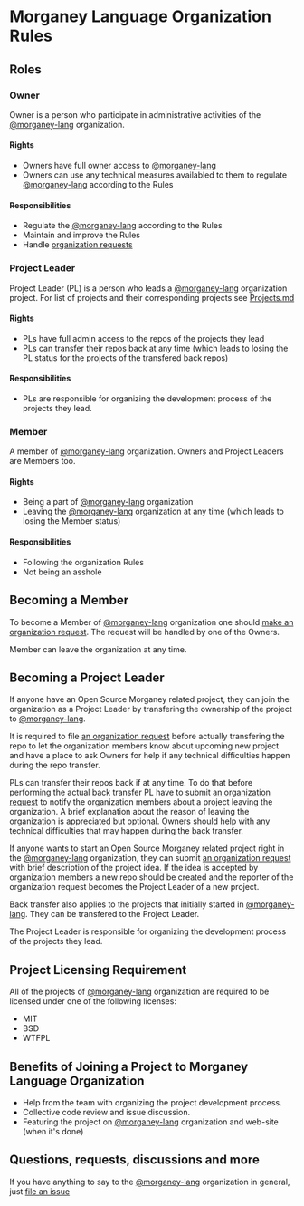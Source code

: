 # Morganey Language Organization Rules #

## Roles ##

### Owner ###

Owner is a person who participate in administrative activities of the
[@morganey-lang] organization.

#### Rights ####

- Owners have full owner access to [@morganey-lang]
- Owners can use any technical measures availabled to them to regulate
  [@morganey-lang] according to the Rules

#### Responsibilities ####

- Regulate the [@morganey-lang] according to the Rules
- Maintain and improve the Rules
- Handle [organization requests][organization-requests]

### Project Leader ###

Project Leader (PL) is a person who leads a [@morganey-lang]
organization project. For list of projects and their corresponding
projects see [Projects.md](Projects.md)

#### Rights ####

- PLs have full admin access to the repos of the projects they lead
- PLs can transfer their repos back at any time (which leads to losing
  the PL status for the projects of the transfered back repos)

#### Responsibilities ####

- PLs are responsible for organizing the development process of the
  projects they lead.

### Member ###

A member of [@morganey-lang] organization. Owners and Project Leaders are Members too.

#### Rights ####

- Being a part of [@morganey-lang] organization
- Leaving the [@morganey-lang] organization at any time (which leads
  to losing the Member status)

#### Responsibilities ####

- Following the organization Rules
- Not being an asshole

## Becoming a Member ##

To become a Member of [@morganey-lang] organization one
should [make an organization request][organization-requests]. The
request will be handled by one of the Owners.

Member can leave the organization at any time.

## Becoming a Project Leader ##

If anyone have an Open Source Morganey related project, they can join
the organization as a Project Leader by transfering the ownership of
the project to [@morganey-lang].

It is required to
file [an organization request][organization-requests] before actually
transfering the repo to let the organization members know about
upcoming new project and have a place to ask Owners for help if any
technical difficulties happen during the repo transfer.

PLs can transfer their repos back if at any time. To do that before
performing the actual back transfer PL have to
submit [an organization request][organization-requests] to notify the
organization members about a project leaving the organization. A brief
explanation about the reason of leaving the organization is
appreciated but optional. Owners should help with any technical
difficulties that may happen during the back transfer.

If anyone wants to start an Open Source Morganey related project right
in the [@morganey-lang] organization, they can
submit [an organization request][organization-requests] with brief
description of the project idea. If the idea is accepted by
organization members a new repo should be created and the reporter of
the organization request becomes the Project Leader of a new project.

Back transfer also applies to the projects that initially started in
[@morganey-lang]. They can be transfered to the Project Leader.

The Project Leader is responsible for organizing the development
process of the projects they lead.

## Project Licensing Requirement ##

All of the projects of [@morganey-lang] organization are required to
be licensed under one of the following licenses:

- MIT
- BSD
- WTFPL

## Benefits of Joining a Project to Morganey Language Organization ##

- Help from the team with organizing the project development process.
- Collective code review and issue discussion.
- Featuring the project on [@morganey-lang] organization and web-site
  (when it's done)

## Questions, requests, discussions and more ##

If you have anything to say to the [@morganey-lang] organization in
general, just [file an issue][organization-requests]

[@morganey-lang]: https://github.com/morganey-lang
[organization]: https://github.com/morganey-lang/organization
[organization-requests]: https://github.com/morganey-lang/organization/issues
